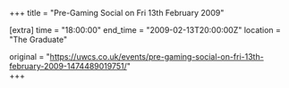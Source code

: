 +++
title = "Pre-Gaming Social on Fri 13th February 2009"

[extra]
time = "18:00:00"
end_time = "2009-02-13T20:00:00Z"
location = "The Graduate"

original = "https://uwcs.co.uk/events/pre-gaming-social-on-fri-13th-february-2009-1474489019751/"    
+++



